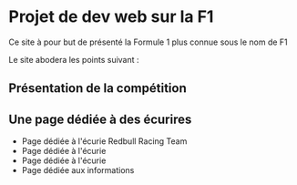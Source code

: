 # __Projet de dev web sur la F1__

Ce site à pour but de présenté la Formule 1 plus connue sous le nom de F1

Le site abodera les points suivant :

## __Présentation de la compétition__

## __Une page dédiée à des écurires__

- Page dédiée à l'écurie Redbull Racing Team
- Page dédiée à l'écurie
- Page dédiée à l'écurie
- Page dédiée aux informations

